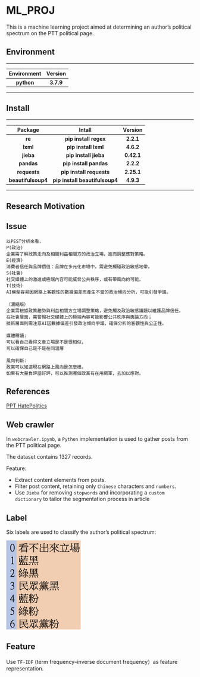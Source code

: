 # ML_PROJ
This is a machine learning project aimed at determining an author’s political spectrum on the PTT political page.
## Environment
---
|**Environment**|**Version**|
|:----:|:--------:|
|**python**|**3.7.9**|
---
## Install
---
|**Package**|**Intall**|**Version**|
|:----:|:--------:|:--------:|
|**re**|**pip install regex**|**2.2.1**|
|**lxml**|**pip install lxml**|**4.6.2**|
|**jieba**|**pip install jieba**|**0.42.1**|
|**pandas**|**pip install pandas**|**2.2.2**|
|**requests**|**pip install requests**|**2.25.1**|
|**beautifulsoup4**|**pip install beautifulsoup4**|**4.9.3**|

---
## Research Motivation 


## Issue
```
以PEST分析來看，
P(政治)
企業需了解政策走向及相關利益相關方的政治立場，進而調整應對策略。
E(經濟)
消費者信任與品牌價值：品牌在多元化市場中，需避免觸碰政治敏感地帶。
S(社會)
社交媒體上的激進或極端內容可能威脅公共秩序，或有帶風向的可能。
T(技術)
AI模型容易因網路上客觀性的數據偏差而產生不當的政治傾向分析，可能引發爭議。

（濃縮版）
企業需根據政策趨勢與利益相關方立場調整策略，避免觸及政治敏感議題以維護品牌信任。
在社會層面，需警惕社交媒體上的極端內容可能影響公共秩序與輿論方向；
技術層面則需注意AI因數據偏差引發政治傾向爭議，確保分析的客觀性與公正性。

媒體釋讀:
可以看自己看得文章立場是不是很相似，
可以確保自己是不是在同溫層

風向判斷:
政黨可以知道現在網路上風向是怎麼樣。
如果有大量負評語好評，可以推測哪個政黨有在用網軍，去加以應對。
```
## References
[PPT HatePolitics](https://www.ptt.cc/bbs/HatePolitics/index.html)	

## Web crawler
In `webcrawler.ipynb`, a `Python` implementation is used to gather posts from the PTT political page.

The dataset contains 1327 records.  

Feature:
- Extract content elements from posts.
- Filter post content, retaining only `Chinese` characters and `numbers`.
- Use `Jieba` for removing `stopwords`  and incorporating a `custom dictionary` to tailor the segmentation process in article
## Label
Six labels are used to classify the author’s political spectrum:

<img src="/img/label.png" alt=" "  width=200px height=240px/>


## Feature
Use `TF-IDF` (term frequency–inverse document frequency）as feature representation.

